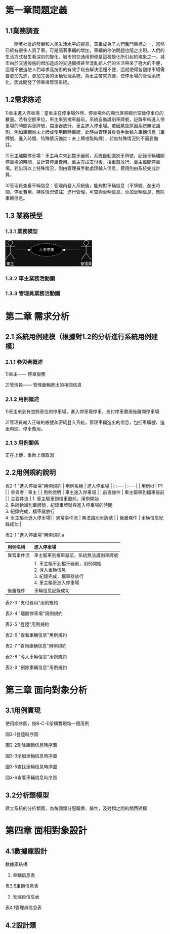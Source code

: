 # 第一章問題定義

## 1.1業務調查

　　隨著社會的發展和人民生活水平的提高，買車成為了人們奮鬥目標之一，當然已經有很多人買了車。可是隨著車輛的增加，車輛的停泊問題也隨之出現。人們的生活方式發生看深刻的變化。城市的交通用即便是這種變化所引起的現象之一。城市由於交通設施的增加造成的交通擁擠甚至混亂給人們的生活帶來了極大的不便，這種不便迫使人們尋求高技術的有效手段去解決這種不便，這就使得各個停車場需要更加先進，更加完善的車輛管理系統，為車主帶來方便，使停車場的管理系統化，因此開發了停車場管理系統。

## 1.2需求陈述


1)車主進入停車場：當車主在停車場外時，停車場外的顯示屏將顯示空餘停車位的數量。若有空餘車位，車主來到擋車器前，系統自動識別車牌號，記錄車輛進入停車場的時間與車牌號，擋車器放行，車主進入停車場。若因某些原因系統無法識別，例如車輛尚未上牌或使用臨時車牌，此時由管理員負責手動輸入車輛信息（車牌號、進入時間、特殊情況備註：未上牌或臨時牌），若無特殊情況則不需要備註。

2)車主離開停車場：車主再次來到擋車器前，系統自動識別車牌號，記錄車輛離開停車場的時間，並計算停車費用。車主完成支付後，擋車器放行，車主離開停車場。若出現以上特殊情況，則由管理員手動處理輸入信息，費用則由系統完成計算。

3)管理員查看車輛信息：管理員登入系統後，能夠對車輛信息（車牌號、進出時間、停車費用、特殊情況備註）進行管理，可查詢車輛信息、添加車輛信息、刪除車輛信息。

## 1.3 業務模型

### 1.3.1 業務模型 

![IMAGE](https://github.com/Fangani141/-final_Pexam/blob/main/other/%E6%A5%AD%E5%8B%99%E7%AE%A1%E7%90%86.drawio.png)

### 1.3.2 車主業務活動圖

### 1.3.3 管理員業務活動圖


# 第二章 需求分析

## 2.1 系統用例建模（根據對1.2的分析進行系統用例建模）

### 2.1.1 參與者概述

1)車主—— 停車服務

2)管理員—— 管理車輛進出的相關信息

### 2.1.2 用例概述

1)車主來到有空餘車位的停車場，進入停車場停車，支付停車費用後離開停車場

2)管理員輸入正確的帳號和密碼登入系統，管理車輛進出的信息，包括車牌號、進出時間、停車費用。

### 2.1.3 用例關係

正在上傳，重新上傳取消

## 2.2用例規約說明

表2-1 "進入停車場"用例規約
| 用例名稱 | 進入停車場 |
| :--- | :--- |
| 用例id | P1 |
| 參與者 | 車主 |
| 用例說明 | 車主進入停車場 |
| 前置條件 | 車主驅車到檔車器前 |
| 主要件流 | 1. 車主驅車到檔車器前，用例開始 <br />2. 系統動識別車牌號，紀錄車牌號與進入停車場的時間 <br /> 3. 紀錄完成，檔車器放行<br /> 4. 車主驅車進入停車場|
| 異常事件流 | 無法識別車牌號 |
| 後置條件 | 車輛信息紀錄成功 |

表2-1 "進入停車場"用例規約a

| 用例名稱 | 進入停車場 |
| :--- | :--- |
| 異常事件流 | 車主驅車到檔車器前，系統無法識別車牌號 |
|| 1. 車主驅車到檔車器前，用例開始 <br /> 2. 導入車輛信息 <br />3. 紀錄完成，檔車器放行<br />4. 車主驅車進入停車場|
| 後置條件 | 車輛信息記錄成功 |

表2-3 "支付費用"用例規約


表2-4 "離開停車場"用例規約


表2-5 "登陸"用例規約


表2-6 "查看車輛信息"用例規約


表2-7 "查詢車輛信息"用例規約


表2-8 "導入車輛信息"用例規約


表2-9 "刪除車輛信息"用例規約

# 第三章 面向對象分析



## 3.1用例實現
使用順序圖，按B-C-E架構實現每一個用例

圖3-1登陸時序圖

圖3-2刪除車輛信息時序圖

圖3-3添加車輛信息時序圖

圖3-5查找車輛信息時序圖

圖3-6查看車輛信息時序圖

## 3.2分析類模型
建立系統的分析類圖，為每個類分配職責、屬性，及對類之間的關西建模

# 第四章 面相對象設計

## 4.1數據庫設計
數據庫結構
1. 車輛信息表

  表3.5車輛信息表

2. 管理員信息表

  表4.1管理員信息表

## 4.2設計類
